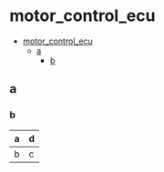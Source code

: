 # motor_control_ecu

- [motor\_control\_ecu](#motor_control_ecu)
  - [a](#a)
    - [b](#b)


## a
### b

|a   | d  |
|---|---|
| b  |c   |
